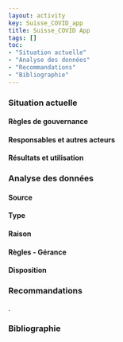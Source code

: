 ```yaml
---
layout: activity
key: Suisse_COVID_app
title: Suisse_COVID App
tags: []
toc:
- "Situation actuelle"
- "Analyse des données"
- "Recommandations"
- "Bibliographie"
---
```


### Situation actuelle

#### Règles de gouvernance

#### Responsables et autres acteurs

#### Résultats et utilisation

### Analyse des données

#### Source

#### Type

#### Raison

#### Règles - Gérance

#### Disposition

### Recommandations
.

### Bibliographie

